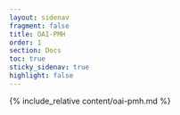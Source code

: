 ```yaml
---
layout: sidenav
fragment: false
title: OAI-PMH
order: 1
section: Docs
toc: true
sticky_sidenav: true
highlight: false
---
```


{% include_relative content/oai-pmh.md %}
